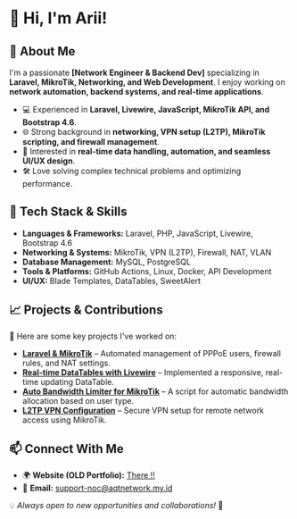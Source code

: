 # 👋 Hi, I'm Arii!

## 🚀 About Me
I'm a passionate **[Network Engineer & Backend Dev]** specializing in **Laravel, MikroTik, Networking, and Web Development**. I enjoy working on **network automation, backend systems, and real-time applications**.

- 💻 Experienced in **Laravel, Livewire, JavaScript, MikroTik API, and Bootstrap 4.6**.
- 🌐 Strong background in **networking, VPN setup (L2TP), MikroTik scripting, and firewall management**.
- 📡 Interested in **real-time data handling, automation, and seamless UI/UX design**.
- 🛠️ Love solving complex technical problems and optimizing performance.

## 🔧 Tech Stack & Skills
- **Languages & Frameworks:** Laravel, PHP, JavaScript, Livewire, Bootstrap 4.6
- **Networking & Systems:** MikroTik, VPN (L2TP), Firewall, NAT, VLAN
- **Database Management:** MySQL, PostgreSQL
- **Tools & Platforms:** GitHub Actions, Linux, Docker, API Development
- **UI/UX:** Blade Templates, DataTables, SweetAlert

## 📈 Projects & Contributions
🚀 Here are some key projects I've worked on:
- **[Laravel & MikroTik](#)** – Automated management of PPPoE users, firewall rules, and NAT settings.
- **[Real-time DataTables with Livewire](#)** – Implemented a responsive, real-time updating DataTable.
- **[Auto Bandwidth Limiter for MikroTik](#)** – A script for automatic bandwidth allocation based on user type.
- **[L2TP VPN Configuration](#)** – Secure VPN setup for remote network access using MikroTik.

## 📫 Connect With Me
- 🌍 **Website (OLD Portfolio):** [There !!](https://ariikun.surge.sh/#/)
- 📧 **Email:** support-noc@aqtnetwork.my.id

💡 *Always open to new opportunities and collaborations!* 🚀

